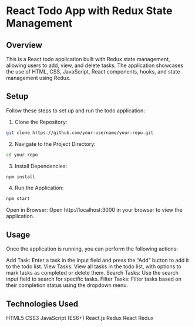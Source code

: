 # React Todo App with Redux State Management

## Overview

This is a React todo application built with Redux state management, allowing users to add, view, and delete tasks. The application showcases the use of HTML, CSS, JavaScript, React components, hooks, and state management using Redux.

## Setup

Follow these steps to set up and run the todo application:

1. Clone the Repository:

```bash
git clone https://github.com/your-username/your-repo.git
```

2. Navigate to the Project Directory:

```bash
cd your-repo
```

3. Install Dependencies:

```bash
npm install
```

4. Run the Application:
   
```bash
npm start
```

Open in Browser:
Open http://localhost:3000 in your browser to view the application.

## Usage
Once the application is running, you can perform the following actions:

Add Task: Enter a task in the input field and press the “Add” button to add it to the todo list.
View Tasks: View all tasks in the todo list, with options to mark tasks as completed or delete them.
Search Tasks: Use the search input field to search for specific tasks.
Filter Tasks: Filter tasks based on their completion status using the dropdown menu.

## Technologies Used
HTML5
CSS3
JavaScript (ES6+)
React.js
Redux
React Redux
